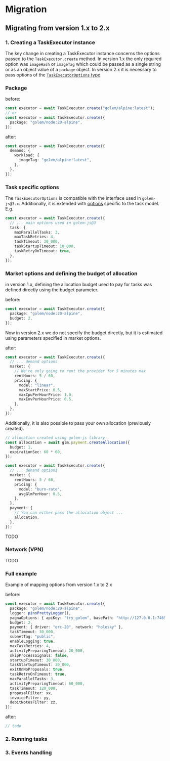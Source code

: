 # Migration

## Migrating from version 1.x to 2.x

### 1. Creating a TaskExecutor instance

The key change in creating a TaskExecutor instance concerns the options passed to the `TaskExecutor.create` method.
In version 1.x the only required option was `imageHash` or `imageTag` which could be passed as a single string or as an object value of a `package` object. In version 2.x it is necessary to pass options of the [`TaskExecutorOptions` type](https://github.com/golemfactory/golem-sdk-task-executor/blob/a5bd6d6ac97106b501bc5d867349c3031e6b65a6/src/executor.ts#L135)

### Package

before:

```typescript
const executor = await TaskExecutor.create("golem/alpine:latest");
// or
const executor = await TaskExecutor.create({
  package: "golem/node:20-alpine",
});
```

after:

```typescript
const executor = await TaskExecutor.create({
  demand: {
    workload: {
      imageTag: "golem/alpine:latest",
    },
  },
});
```

### Task specific options

The `TaskExecutorOptions` is compatible with the interface used in `golem-js@3.x`. Additionally, it is extended with [options](https://github.com/golemfactory/golem-sdk-task-executor/blob/a5bd6d6ac97106b501bc5d867349c3031e6b65a6/src/executor.ts#L27) specific to the task model. E.g.

```typescript
const executor = await TaskExecutor.create({
  // ... main options used in golem-js@3
  task: {
    maxParallelTasks: 3,
    maxTaskRetries: 4,
    taskTimeout: 30_000,
    taskStartupTimeout: 10_000,
    taskRetryOnTimeout: true,
  },
});
```

### Market options and defining the budget of allocation

in version 1.x, defining the allocation budget used to pay for tasks was defined directly using the budget parameter.

before:

```typescript
const executor = await TaskExecutor.create({
  package: "golem/node:20-alpine",
  budget: 2,
});
```

Now in version 2.x we do not specify the budget directly, but it is estimated using parameters specified in market options.

after:

```typescript
const executor = await TaskExecutor.create({
  // ... demand options
  market: {
    // We're only going to rent the provider for 5 minutes max
    rentHours: 5 / 60,
    pricing: {
      model: "linear",
      maxStartPrice: 0.5,
      maxCpuPerHourPrice: 1.0,
      maxEnvPerHourPrice: 0.5,
    },
  },
});
```

Additionally, it is also possible to pass your own allocation (previously created).

```typescript
// allocation created using golem-js library
const allocation = await glm.payment.createAllocation({
  budget: 1,
  expirationSec: 60 * 60,
});

const executor = await TaskExecutor.create({
  // ... demand options
  market: {
    rentHours: 5 / 60,
    pricing: {
      model: "burn-rate",
      avgGlmPerHour: 0.5,
    },
  },
  payment: {
    // You can either pass the allocation object ...
    allocation,
  },
});
```

TODO

### Network (VPN)

TODO

### Full example

Example of mapping options from version 1.x to 2.x

before:

```typescript
const executor = await TaskExecutor.create({
  package: "golem/node:20-alpine",
  logger: pinoPrettyLogger(),
  yagnaOptions: { apiKey: "try_golem", basePath: "http://127.0.0.1:7465" },
  budget: 2,
  payment: { driver: "erc-20", network: "holesky" },
  taskTimeout: 30_000,
  subnetTag: "public",
  enableLogging: true,
  maxTaskRetries: 4,
  activityPreparingTimeout: 20_000,
  skipProcessSignals: false,
  startupTimeout: 30_000,
  taskStartupTimeout: 30_000,
  exitOnNoProposals: true,
  taskRetryOnTimeout: true,
  maxParallelTasks: 3,
  activityPreparingTimeout: 60_000,
  taskTimeout: 120_000,
  proposalFilter: xx,
  invoiceFilter: yy,
  debitNotesFilter: zz,
});
```

after:

```typescript
// todo
```

### 2. Running tasks

### 3. Events handling
